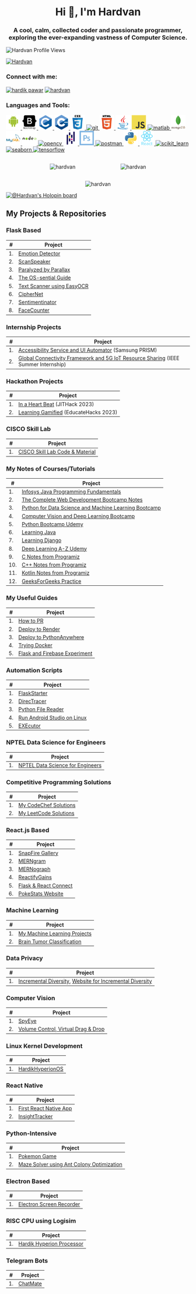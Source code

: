 <h1 align="center">Hi 👋, I'm Hardvan</h1>
<h3 align="center">A cool, calm, collected coder and passionate programmer, exploring the ever-expanding vastness of Computer Science.</h3>

![Hardvan Profile Views](https://komarev.com/ghpvc/?username=hardvan&style=for-the-badge&color=blue)

<p align="left"> <a href="https://github.com/ryo-ma/github-profile-trophy"><img src="https://github-profile-trophy.vercel.app/?username=Hardvan&theme=onedark" alt="Hardvan" /></a> </p>

<h3 align="left">Connect with me:</h3>
<p align="left">
<a href="https://www.linkedin.com/in/hardik-pawar-21b47423a/" target="blank"><img align="center" src="https://raw.githubusercontent.com/rahuldkjain/github-profile-readme-generator/master/src/images/icons/Social/linked-in-alt.svg" alt="hardik pawar" height="30" width="40" /></a>
<a href="https://www.hackerrank.com/Hardvan" target="blank"><img align="center" src="https://raw.githubusercontent.com/rahuldkjain/github-profile-readme-generator/master/src/images/icons/Social/hackerrank.svg" alt="hardvan" height="30" width="40" /></a>
</p>

<h3 align="left">Languages and Tools:</h3>
<p align="left"> <a href="https://developer.android.com" target="_blank" rel="noreferrer"> <img src="https://raw.githubusercontent.com/devicons/devicon/master/icons/android/android-original-wordmark.svg" alt="android" width="40" height="40"/> </a> <a href="https://getbootstrap.com" target="_blank" rel="noreferrer"> <img src="https://raw.githubusercontent.com/devicons/devicon/master/icons/bootstrap/bootstrap-plain-wordmark.svg" alt="bootstrap" width="40" height="40"/> </a> <a href="https://www.cprogramming.com/" target="_blank" rel="noreferrer"> <img src="https://raw.githubusercontent.com/devicons/devicon/master/icons/c/c-original.svg" alt="c" width="40" height="40"/> </a> <a href="https://www.w3schools.com/cpp/" target="_blank" rel="noreferrer"> <img src="https://raw.githubusercontent.com/devicons/devicon/master/icons/cplusplus/cplusplus-original.svg" alt="cplusplus" width="40" height="40"/> </a> <a href="https://www.w3schools.com/css/" target="_blank" rel="noreferrer"> <img src="https://raw.githubusercontent.com/devicons/devicon/master/icons/css3/css3-original-wordmark.svg" alt="css3" width="40" height="40"/> </a> <a href="https://git-scm.com/" target="_blank" rel="noreferrer"> <img src="https://www.vectorlogo.zone/logos/git-scm/git-scm-icon.svg" alt="git" width="40" height="40"/> </a> <a href="https://www.w3.org/html/" target="_blank" rel="noreferrer"> <img src="https://raw.githubusercontent.com/devicons/devicon/master/icons/html5/html5-original-wordmark.svg" alt="html5" width="40" height="40"/> </a> <a href="https://www.java.com" target="_blank" rel="noreferrer"> <img src="https://raw.githubusercontent.com/devicons/devicon/master/icons/java/java-original.svg" alt="java" width="40" height="40"/> </a> <a href="https://developer.mozilla.org/en-US/docs/Web/JavaScript" target="_blank" rel="noreferrer"> <img src="https://raw.githubusercontent.com/devicons/devicon/master/icons/javascript/javascript-original.svg" alt="javascript" width="40" height="40"/> </a> <a href="https://www.mathworks.com/" target="_blank" rel="noreferrer"> <img src="https://upload.wikimedia.org/wikipedia/commons/2/21/Matlab_Logo.png" alt="matlab" width="40" height="40"/> </a> <a href="https://www.mongodb.com/" target="_blank" rel="noreferrer"> <img src="https://raw.githubusercontent.com/devicons/devicon/master/icons/mongodb/mongodb-original-wordmark.svg" alt="mongodb" width="40" height="40"/> </a> <a href="https://www.mysql.com/" target="_blank" rel="noreferrer"> <img src="https://raw.githubusercontent.com/devicons/devicon/master/icons/mysql/mysql-original-wordmark.svg" alt="mysql" width="40" height="40"/> </a> <a href="https://nodejs.org" target="_blank" rel="noreferrer"> <img src="https://raw.githubusercontent.com/devicons/devicon/master/icons/nodejs/nodejs-original-wordmark.svg" alt="nodejs" width="40" height="40"/> </a> <a href="https://opencv.org/" target="_blank" rel="noreferrer"> <img src="https://www.vectorlogo.zone/logos/opencv/opencv-icon.svg" alt="opencv" width="40" height="40"/> </a> <a href="https://pandas.pydata.org/" target="_blank" rel="noreferrer"> <img src="https://raw.githubusercontent.com/devicons/devicon/2ae2a900d2f041da66e950e4d48052658d850630/icons/pandas/pandas-original.svg" alt="pandas" width="40" height="40"/> </a> <a href="https://www.photoshop.com/en" target="_blank" rel="noreferrer"> <img src="https://raw.githubusercontent.com/devicons/devicon/master/icons/photoshop/photoshop-line.svg" alt="photoshop" width="40" height="40"/> </a> <a href="https://postman.com" target="_blank" rel="noreferrer"> <img src="https://www.vectorlogo.zone/logos/getpostman/getpostman-icon.svg" alt="postman" width="40" height="40"/> </a> <a href="https://www.python.org" target="_blank" rel="noreferrer"> <img src="https://raw.githubusercontent.com/devicons/devicon/master/icons/python/python-original.svg" alt="python" width="40" height="40"/> </a> <a href="https://reactjs.org/" target="_blank" rel="noreferrer"> <img src="https://raw.githubusercontent.com/devicons/devicon/master/icons/react/react-original-wordmark.svg" alt="react" width="40" height="40"/> </a> <a href="https://scikit-learn.org/" target="_blank" rel="noreferrer"> <img src="https://upload.wikimedia.org/wikipedia/commons/0/05/Scikit_learn_logo_small.svg" alt="scikit_learn" width="40" height="40"/> </a> <a href="https://seaborn.pydata.org/" target="_blank" rel="noreferrer"> <img src="https://seaborn.pydata.org/_images/logo-mark-lightbg.svg" alt="seaborn" width="40" height="40"/> </a> <a href="https://www.tensorflow.org" target="_blank" rel="noreferrer"> <img src="https://www.vectorlogo.zone/logos/tensorflow/tensorflow-icon.svg" alt="tensorflow" width="40" height="40"/> </a> </p>

<div style="display: flex; flex-direction: row; justify-content: space-evenly; align-items: center; flex-wrap: wrap; width: 100%; margin-top: 15px;">
<p><img align="left" src="https://github-readme-stats.vercel.app/api/top-langs?username=hardvan&show_icons=true&locale=en&layout=compact&theme=dracula" alt="hardvan" /></p>
<p>&nbsp;<img align="center" src="https://github-readme-stats.vercel.app/api?username=hardvan&show_icons=true&locale=en&theme=dracula" alt="hardvan" /></p>
</div>

<p align="center"><img align="center" src="https://github-readme-streak-stats.herokuapp.com/?user=hardvan&theme=dracula" alt="hardvan" /></p>

[![@Hardvan's Holopin board](https://holopin.io/api/user/board?user=hardvan)](https://www.holopin.io/@hardvan#)

## My Projects & Repositories

### Flask Based

| #   | Project                                                                             |
| --- | ----------------------------------------------------------------------------------- |
| 1.  | [Emotion Detector](https://github.com/Hardvan/EmotionDetector)                      |
| 2.  | [ScanSpeaker](https://github.com/Hardvan/ScanSpeaker)                               |
| 3.  | [Paralyzed by Parallax](https://github.com/Hardvan/Paralyzed-by-Parallax)           |
| 4.  | [The OS-sential Guide](https://github.com/Hardvan/The-OS-sential-Guide)             |
| 5.  | [Text Scanner using EasyOCR](https://github.com/Hardvan/Text-Scanner-using-EasyOCR) |
| 6.  | [CipherNet](https://github.com/Hardvan/CipherNet)                                   |
| 7.  | [Sentimentinator](https://github.com/Hardvan/Sentimentinator)                       |
| 8.  | [FaceCounter](https://github.com/Hardvan/FaceCounter)                               |

### Internship Projects

| #   | Project                                                                                                                                                                    |
| --- | -------------------------------------------------------------------------------------------------------------------------------------------------------------------------- |
| 1.  | [Accessibility Service and UI Automator](https://github.com/Hardvan/Accessibility_services) (Samsung PRISM)                                                                |
| 2.  | [Global Connectivity Framework and 5G IoT Resource Sharing](https://github.com/Hardvan/Global-Connectivity-Framework-and-5G-IoT-Resource-Sharing) (IEEE Summer Internship) |

### Hackathon Projects

| #   | Project                                                                              |
| --- | ------------------------------------------------------------------------------------ |
| 1.  | [In a Heart Beat](https://github.com/Hardvan/JITHack-v3) (JITHack 2023)              |
| 2.  | [Learning Gamified](https://github.com/Hardvan/LearningGamified) (EducateHacks 2023) |

### CISCO Skill Lab

| #   | Project                                                                       |
| --- | ----------------------------------------------------------------------------- |
| 1.  | [CISCO Skill Lab Code & Material](https://github.com/Hardvan/CISCO-Skill-Lab) |

### My Notes of Courses/Tutorials

| #   | Project                                                                                                      |
| --- | ------------------------------------------------------------------------------------------------------------ |
| 1.  | [Infosys Java Programming Fundamentals](https://github.com/Hardvan/Infosys-Java-Programming-Fundamentals)    |
| 2.  | [The Complete Web Development Bootcamp Notes](https://github.com/Hardvan/web-dev-projects)                   |
| 3.  | [Python for Data Science and Machine Learning Bootcamp](https://github.com/Hardvan/ML-Data-Science-Udemy)    |
| 4.  | [Computer Vision and Deep Learning Bootcamp](https://github.com/Hardvan/Computer-Vision-Deep-Learning-Udemy) |
| 5.  | [Python Bootcamp Udemy](https://github.com/Hardvan/Python-Bootcamp-Udemy)                                    |
| 6.  | [Learning Java](https://github.com/Hardvan/Learning-Java)                                                    |
| 7.  | [Learning Django](https://github.com/Hardvan/Learning-Django)                                                |
| 8.  | [Deep Learning A-Z Udemy](https://github.com/Hardvan/Deep-Learning-A-Z-Udemy)                                |
| 9.  | [C Notes from Programiz](https://github.com/Hardvan/C-from-Programiz)                                        |
| 10. | [C++ Notes from Programiz](https://github.com/Hardvan/CPP-from-Programiz)                                    |
| 11. | [Kotlin Notes from Programiz](https://github.com/Hardvan/Kotlin-Programming-Programiz)                       |
| 12. | [GeeksForGeeks Practice](https://github.com/Hardvan/GeeksForGeeks-Practice)                                  |

### My Useful Guides

| #   | Project                                                                                   |
| --- | ----------------------------------------------------------------------------------------- |
| 1.  | [How to PR](https://github.com/Hardvan/How-to-PR)                                         |
| 2.  | [Deploy to Render](https://github.com/Hardvan/Deploy-to-Render)                           |
| 3.  | [Deploy to PythonAnywhere](https://github.com/Hardvan/Deploy-to-PythonAnywhere)           |
| 4.  | [Trying Docker](https://github.com/Hardvan/Trying-Docker)                                 |
| 5.  | [Flask and Firebase Experiment](https://github.com/Hardvan/Flask-and-Firebase-Experiment) |

### Automation Scripts

| #   | Project                                                                                                   |
| --- | --------------------------------------------------------------------------------------------------------- |
| 1.  | [FlaskStarter](https://github.com/Hardvan/FlaskStarter)                                                   |
| 2.  | [DirecTracer](https://github.com/Hardvan/DirecTracer)                                                     |
| 3.  | [Python File Reader](https://github.com/Hardvan/Python-File-Reader)                                       |
| 4.  | [Run Android Studio on Linux](https://github.com/Hardvan/Automated-Script-to-run-Android-Studio-on-Linux) |
| 5.  | [EXEcutor](https://github.com/Hardvan/EXEcutor)                                                           |

### NPTEL Data Science for Engineers

| #   | Project                                                                                         |
| --- | ----------------------------------------------------------------------------------------------- |
| 1.  | [NPTEL Data Science for Engineers](https://github.com/Hardvan/NPTEL-Data-Science-for-Engineers) |

### Competitive Programming Solutions

| #   | Project                                                                   |
| --- | ------------------------------------------------------------------------- |
| 1.  | [My CodeChef Solutions](https://github.com/Hardvan/My-CodeChef-Solutions) |
| 2.  | [My LeetCode Solutions](https://github.com/Hardvan/My-Leetcode-Solutions) |

### React.js Based

| #   | Project                                                                 |
| --- | ----------------------------------------------------------------------- |
| 1.  | [SnapFire Gallery](https://github.com/Hardvan/SnapFire-Gallery)         |
| 2.  | [MERNgram](https://github.com/Hardvan/MERNgram)                         |
| 3.  | [MERNograph](https://github.com/Hardvan/MERNograph)                     |
| 4.  | [ReactifyGains](https://github.com/Hardvan/ReactifyGains)               |
| 5.  | [Flask & React Connect](https://github.com/Hardvan/Flask-React-Connect) |
| 6.  | [PokeStats Website](https://github.com/Hardvan/PokeStats-Website)       |

### Machine Learning

| #   | Project                                                                                 |
| --- | --------------------------------------------------------------------------------------- |
| 1.  | [My Machine Learning Projects](https://github.com/Hardvan/My-Machine-Learning-Projects) |
| 2.  | [Brain Tumor Classification](https://github.com/Hardvan/Brain-Tumor-Classification)     |

### Data Privacy

| #   | Project                                                                                                                                                                  |
| --- | ------------------------------------------------------------------------------------------------------------------------------------------------------------------------ |
| 1.  | [Incremental Diversity](https://github.com/Hardvan/Incremental-Diversity), [Website for Incremental Diversity](https://github.com/Hardvan/Website-Incremental-Diversity) |

### Computer Vision

| #   | Project                                                                                    |
| --- | ------------------------------------------------------------------------------------------ |
| 1.  | [SpyEye](https://github.com/Hardvan/SpyEye)                                                |
| 2.  | [Volume Control, Virtual Drag & Drop](https://github.com/Hardvan/Computer-Vision-Projects) |

### Linux Kernel Development

| #   | Project                                                         |
| --- | --------------------------------------------------------------- |
| 1.  | [HardikHyperionOS](https://github.com/Hardvan/HardikHyperionOS) |

### React Native

| #   | Project                                                                     |
| --- | --------------------------------------------------------------------------- |
| 1.  | [First React Native App](https://github.com/Hardvan/First-React-Native-App) |
| 2.  | [InsightTracker](https://github.com/Hardvan/InsightTracker)                 |

### Python-Intensive

| #   | Project                                                                                                           |
| --- | ----------------------------------------------------------------------------------------------------------------- |
| 1.  | [Pokemon Game](https://github.com/Hardvan/Pokemon-Game)                                                           |
| 2.  | [Maze Solver using Ant Colony Optimization](https://github.com/Hardvan/Maze-Solver-using-Ant-Colony-Optimization) |

### Electron Based

| #   | Project                                                                         |
| --- | ------------------------------------------------------------------------------- |
| 1.  | [Electron Screen Recorder](https://github.com/Hardvan/Electron-Screen-Recorder) |

### RISC CPU using Logisim

| #   | Project                                                                      |
| --- | ---------------------------------------------------------------------------- |
| 1.  | [Hardik Hyperion Processor](https://github.com/Hardvan/CPU-Hack-2.0-Logisim) |

### Telegram Bots

| #   | Project                                         |
| --- | ----------------------------------------------- |
| 1.  | [ChatMate](https://github.com/Hardvan/ChatMate) |
